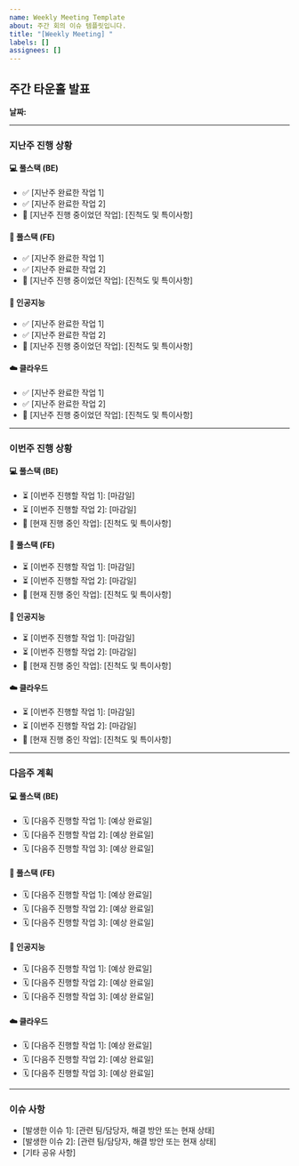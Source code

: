 ```yaml
---
name: Weekly Meeting Template
about: 주간 회의 이슈 템플릿입니다.
title: "[Weekly Meeting] "
labels: []
assignees: []
---
```


## 주간 타운홀 발표

**날짜:**

---

### 지난주 진행 상황

#### **💻 풀스택 (BE)**

* ✅ [지난주 완료한 작업 1]
* ✅ [지난주 완료한 작업 2]
* 🚧 [지난주 진행 중이었던 작업]: [진척도 및 특이사항]

#### **🎨 풀스택 (FE)**

* ✅ [지난주 완료한 작업 1]
* ✅ [지난주 완료한 작업 2]
* 🚧 [지난주 진행 중이었던 작업]: [진척도 및 특이사항]

#### **🧠 인공지능**

* ✅ [지난주 완료한 작업 1]
* ✅ [지난주 완료한 작업 2]
* 🚧 [지난주 진행 중이었던 작업]: [진척도 및 특이사항]

#### **☁️ 클라우드**

* ✅ [지난주 완료한 작업 1]
* ✅ [지난주 완료한 작업 2]
* 🚧 [지난주 진행 중이었던 작업]: [진척도 및 특이사항]

---

### 이번주 진행 상황

#### **💻 풀스택 (BE)**

* ⏳ [이번주 진행할 작업 1]: [마감일]
* ⏳ [이번주 진행할 작업 2]: [마감일]
* 🚧 [현재 진행 중인 작업]: [진척도 및 특이사항]

#### **🎨 풀스택 (FE)**

* ⏳ [이번주 진행할 작업 1]: [마감일]
* ⏳ [이번주 진행할 작업 2]: [마감일]
* 🚧 [현재 진행 중인 작업]: [진척도 및 특이사항]

#### **🧠 인공지능**

* ⏳ [이번주 진행할 작업 1]: [마감일]
* ⏳ [이번주 진행할 작업 2]: [마감일]
* 🚧 [현재 진행 중인 작업]: [진척도 및 특이사항]

#### **☁️ 클라우드**

* ⏳ [이번주 진행할 작업 1]: [마감일]
* ⏳ [이번주 진행할 작업 2]: [마감일]
* 🚧 [현재 진행 중인 작업]: [진척도 및 특이사항]

---

### 다음주 계획

#### **💻 풀스택 (BE)**

* 🗓️ [다음주 진행할 작업 1]: [예상 완료일]
* 🗓️ [다음주 진행할 작업 2]: [예상 완료일]
* 🗓️ [다음주 진행할 작업 3]: [예상 완료일]

#### **🎨 풀스택 (FE)**

* 🗓️ [다음주 진행할 작업 1]: [예상 완료일]
* 🗓️ [다음주 진행할 작업 2]: [예상 완료일]
* 🗓️ [다음주 진행할 작업 3]: [예상 완료일]

#### **🧠 인공지능**

* 🗓️ [다음주 진행할 작업 1]: [예상 완료일]
* 🗓️ [다음주 진행할 작업 2]: [예상 완료일]
* 🗓️ [다음주 진행할 작업 3]: [예상 완료일]

#### **☁️ 클라우드**

* 🗓️ [다음주 진행할 작업 1]: [예상 완료일]
* 🗓️ [다음주 진행할 작업 2]: [예상 완료일]
* 🗓️ [다음주 진행할 작업 3]: [예상 완료일]

---

### 이슈 사항

* [발생한 이슈 1]: [관련 팀/담당자, 해결 방안 또는 현재 상태]
* [발생한 이슈 2]: [관련 팀/담당자, 해결 방안 또는 현재 상태]
* [기타 공유 사항]
